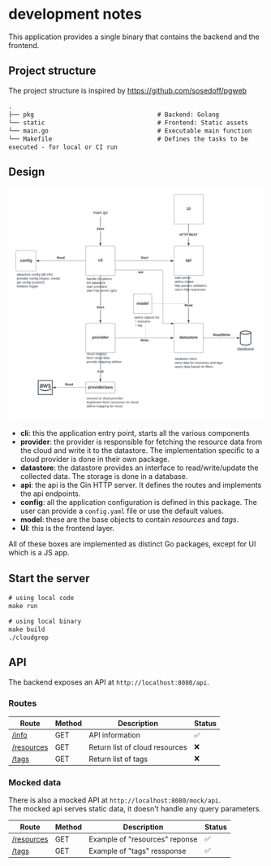 # development notes

This application provides a single binary that contains the backend and the frontend.

## Project structure

The project structure is inspired by https://github.com/sosedoff/pgweb

    .
    ├── pkg                                  # Backend: Golang
    └── static                               # Frontend: Static assets
    └── main.go                              # Executable main function
    └── Makefile                             # Defines the tasks to be executed - for local or CI run

## Design

![design diagram](img/cloudgrep-design.png)

- **cli**: this the application entry point, starts all the various components
- **provider**: the provider is responsible for fetching the resource data from the cloud and write it to the datastore. The implementation specific to a cloud provider is done in their own package.
- **datastore**: the datastore provides an interface to read/write/update the collected data. The storage is done in a database.
- **api**: the api is the Gin HTTP server. It defines the routes and implements the api endpoints.
- **config**: all the application configuration is defined in this package. The user can provide a `config.yaml` file or use the default values.
- **model**: these are the base objects to contain *resources* and *tags*.
- **UI**: this is the frontend layer.

All of these boxes are implemented as distinct Go packages, except for UI which is a JS app.

## Start the server

```shell
# using local code
make run
```

```shell
# using local binary
make build
./cloudgrep
```

## API

The backend exposes an API at `http://localhost:8080/api`.

### Routes

| Route | Method |  Description |  Status |
| ------------- | ------------- | ------------- | ------------- |
| [/info](http://localhost:8080/api/info)  | GET  | API information |  :white_check_mark: |
| [/resources](http://localhost:8080/api/resources)  | GET  | Return list of cloud resources |  :x: |
| [/tags](http://localhost:8080/api/tags)  | GET  | Return list of tags |  :x: |

### Mocked data

There is also a mocked API at `http://localhost:8080/mock/api`.  
The mocked api serves static data, it doesn't handle any query parameters.

| Route | Method |  Description |  Status |
| ------------- | ------------- | ------------- | ------------- |
| [/resources](http://localhost:8080/mock/api/resources)  | GET  |  Example of "resources" reponse | :white_check_mark: |
| [/tags](http://localhost:8080/mock/api/tags)  | GET  |  Example of "tags" ressponse |  :white_check_mark: |

